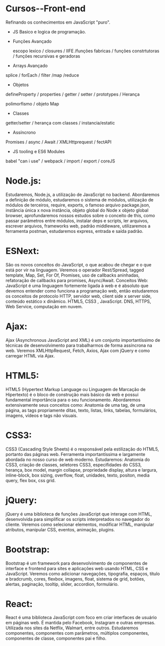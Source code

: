 # Cursos--Front-end
Refinando os conhecimentos em JavaScript "puro".

* JS Basico e logica de programação.

* Funções Avançado

  escopo lexico / closures / IIFE /funções fabricas / funções constrtutoras / funções recursivas e geradoras

* Arrays Avançado 

splice / forEach / filter /map /reduce

* Objetos

defineProperty / properties / getter / setter / prototypes / Herança

polimorfismo / objeto Map

* Classes

getter/setter  / herança com classes / instancia/estatic

* Assíncrono

Promises / async / Await / XMLHttprequest / fectAPI 

* JS tooling e ES6 Modules

babel "can i use" / webpack / import / export / coreJS

# Node.js: 

Estudaremos, Node.js, a utilização de JavaScript no backend. Abordaremos a definição de módulo, estudaremos o sistema 
de módulos, utilização de módulos de terceiros, require, exports, o famoso arquivo package.json, instância única x nova instância,
objeto global do Node x objeto global browser, aprofundaremos nossos estudos sobre o conceito de this, como passar parâmetros 
entre módulos, instalar deps e scripts, ler arquivos, escrever arquivos, frameworks web, padrão middleware, utilizaremos a 
ferramenta postman, estudaremos express, entrada e saída padrão.

# ESNext: 

São os novos conceitos do JavaScript, o que acabou de chegar e o que está por vir na linguagem. Veremos o operador Rest/Spread, tagged template, Map, Set, For Of, 
Promises, uso de callbacks aninhadas, refatoração de callbacks para promises, Async/Await. Conceitos Web: JavaScript é uma linguagem fortemente ligada à web e é absoluto que
devemos entender como funciona a programação web, então estudaremos os conceitos de protocolo HTTP, servidor web, 
client side x server side, conteúdo estático x dinâmico. HTML5, CSS3 , JavaScript. DNS, HTTPS, Web Service, computação em nuvem.

# Ajax: 

Ajax (Asynchronous JavaScript and XML) é um conjunto importantíssimo de técnicas de desenvolvimento para trabalharmos 
de forma assíncrona na web. Veremos XMLHttpRequest, Fetch, Axios, Ajax com jQuery e como carregar HTML via Ajax.

# HTML5: 

HTML5 (Hypertext Markup Language ou Linguagem de Marcação de Hipertexto) é o bloco de construção mais básico da web e possui fundamental importância para o seu 
funcionamento. Abordaremos extensivamente seus conceitos como: Anatomia de uma tag, de uma página, as tags propriamente ditas, texto, listas, links, tabelas, formulários, 
imagens, vídeos e tags não visuais.

# CSS3: 

CSS3 (Cascading Style Sheets) é o responsável pela estilização do HTML5, portanto das páginas web. Ferramenta importantíssima e largamente abordada no nosso curso de web 
moderno. Estudaremos: Anatomia do CSS3, criação de classes, seletores CSS3, especifidades do CSS3, herança, box model, margin collapse, propriedade display, altura e largura, 
inline-block, box sizing, overflow, float, unidades, texto, positon, media query, flex box, css grid.

# jQuery: 

jQuery é uma biblioteca de funções JavaScript que interage com HTML, desenvolvida para simplificar os scripts interpretados no navegador do cliente. Veremos como selecionar 
elementos, modificar HTML, manipular atributos, manipular CSS, eventos, animação, plugins.

# Bootstrap: 
Bootstrap é um framework para desenvolvimento de componentes de interface e frontend para sites e aplicações web usando HTML, CSS e JavaScript. Veremos como adicionar 
navegações, tipografia, espaços, título e bradcrumb, cores, flexbox, imagens, float, sistema de grid, botões, alertas, paginação, tooltip, slider, accordion, formulário.

# React: 

React é uma biblioteca JavaScript com foco em criar interfaces de usuário em páginas web. É mantida pelo Facebook, Instagram e outras empresas. Utilizada nos sites da 
Netflix, Walmart, entre outros. Estudaremos componentes, componentes com parâmetros, múltiplos componentes, componentes de classe, componentes pai e filho.
